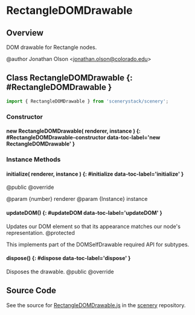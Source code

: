 # RectangleDOMDrawable

## Overview

DOM drawable for Rectangle nodes.

@author Jonathan Olson &lt;jonathan.olson@colorado.edu&gt;

## Class RectangleDOMDrawable {: #RectangleDOMDrawable }


```js
import { RectangleDOMDrawable } from 'scenerystack/scenery';
```
### Constructor

#### new RectangleDOMDrawable( renderer, instance ) {: #RectangleDOMDrawable-constructor data-toc-label='new RectangleDOMDrawable' }

### Instance Methods

#### initialize( renderer, instance ) {: #initialize data-toc-label='initialize' }

@public
@override

@param {number} renderer
@param {Instance} instance

#### updateDOM() {: #updateDOM data-toc-label='updateDOM' }

Updates our DOM element so that its appearance matches our node's representation.
@protected

This implements part of the DOMSelfDrawable required API for subtypes.

#### dispose() {: #dispose data-toc-label='dispose' }

Disposes the drawable.
@public
@override



## Source Code

See the source for [RectangleDOMDrawable.js](https://github.com/phetsims/scenery/blob/main/js/display/drawables/RectangleDOMDrawable.js) in the [scenery](https://github.com/phetsims/scenery) repository.
